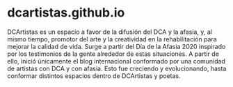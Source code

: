 # dcartistas.github.io

DCArtistas es un espacio a favor de la difusión del DCA y la afasia, y, al mismo tiempo, promotor del arte y la creatividad en la rehabilitación para mejorar la calidad de vida.
Surge a partir del Día de la Afasia 2020 inspirado por los testimonios de la gente alrededor de estas situaciones. A partir de ello, inició únicamente el blog internacional conformado por una comunidad de artistas con DCA y con afasia. Esto fue creciendo y evolucionando, hasta conformar distintos espacios dentro de DCArtistas y poetas. 
